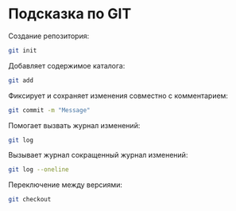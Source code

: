 # Подсказка по GIT

Создание репозитория:
```sh
git init
```
Добавляет содержимое каталога:
```sh
git add
```
Фиксирует и сохраняет изменения совместно с комментарием:
```sh
git commit -m "Message"
```
Помогает вызвать журнал изменений:
```sh
git log
```
Вызывает журнал сокращенный журнал изменений:
```sh
git log --oneline
```
Переключение между версиями:
```sh
git checkout
```
